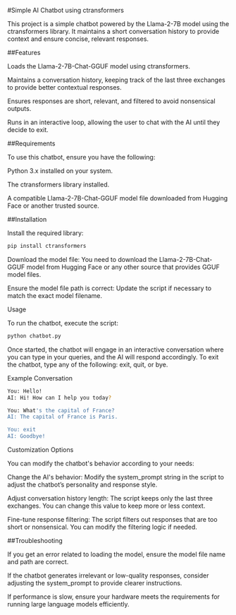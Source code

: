 #Simple AI Chatbot using ctransformers

This project is a simple chatbot powered by the Llama-2-7B model using the ctransformers library. It maintains a short conversation history to provide context and ensure concise, relevant responses.

##Features

Loads the Llama-2-7B-Chat-GGUF model using ctransformers.

Maintains a conversation history, keeping track of the last three exchanges to provide better contextual responses.

Ensures responses are short, relevant, and filtered to avoid nonsensical outputs.

Runs in an interactive loop, allowing the user to chat with the AI until they decide to exit.

##Requirements

To use this chatbot, ensure you have the following:

Python 3.x installed on your system.

The ctransformers library installed.

A compatible Llama-2-7B-Chat-GGUF model file downloaded from Hugging Face or another trusted source.

##Installation

Install the required library:
```bash
pip install ctransformers
```

Download the model file:
You need to download the Llama-2-7B-Chat-GGUF model from Hugging Face or any other source that provides GGUF model files.

Ensure the model file path is correct:
Update the script if necessary to match the exact model filename.

Usage

To run the chatbot, execute the script:
```bash
python chatbot.py
```
Once started, the chatbot will engage in an interactive conversation where you can type in your queries, and the AI will respond accordingly.
To exit the chatbot, type any of the following: exit, quit, or bye.

Example Conversation
```bash
You: Hello!
AI: Hi! How can I help you today?

You: What's the capital of France?
AI: The capital of France is Paris.

You: exit
AI: Goodbye!
```
Customization Options

You can modify the chatbot's behavior according to your needs:

Change the AI's behavior: Modify the system_prompt string in the script to adjust the chatbot’s personality and response style.

Adjust conversation history length: The script keeps only the last three exchanges. You can change this value to keep more or less context.

Fine-tune response filtering: The script filters out responses that are too short or nonsensical. You can modify the filtering logic if needed.

##Troubleshooting

If you get an error related to loading the model, ensure the model file name and path are correct.

If the chatbot generates irrelevant or low-quality responses, consider adjusting the system_prompt to provide clearer instructions.

If performance is slow, ensure your hardware meets the requirements for running large language models efficiently.



